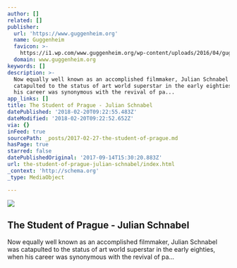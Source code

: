 ```yaml
---
author: []
related: []
publisher:
  url: 'https://www.guggenheim.org'
  name: Guggenheim
  favicon: >-
    https://i1.wp.com/www.guggenheim.org/wp-content/uploads/2016/04/gugg_banner_400x400.jpg?fit=192%2C192&ssl=1
  domain: www.guggenheim.org
keywords: []
description: >-
  Now equally well known as an accomplished filmmaker, Julian Schnabel was
  catapulted to the status of art world superstar in the early eighties, when
  his career was synonymous with the revival of pa...
app_links: []
title: The Student of Prague - Julian Schnabel
datePublished: '2018-02-20T09:22:55.483Z'
dateModified: '2018-02-20T09:22:52.652Z'
via: {}
inFeed: true
sourcePath: _posts/2017-02-27-the-student-of-prague.md
hasPage: true
starred: false
datePublishedOriginal: '2017-09-14T15:30:20.883Z'
url: the-student-of-prague-julian-schnabel/index.html
_context: 'http://schema.org'
_type: MediaObject

---
```

<article style=""><img src="https://imgflo.herokuapp.com/graph/2b2431f8e7ba7b0/5a9d73c988637a5e9a85961f8d013983/noop.jpg?input=https%3A%2F%2Fi0.wp.com%2Fwww.guggenheim.org%2Fwp-content%2Fuploads%2F1983%2F01%2F2007.5_ph_web.jpg%3Ffit%3D1200%252C642%26ssl%3D1" /><h1>The Student of Prague - Julian Schnabel</h1><p>Now equally well known as an accomplished filmmaker, Julian Schnabel was catapulted to the status of art world superstar in the early eighties, when his career was synonymous with the revival of pa...</p></article>
